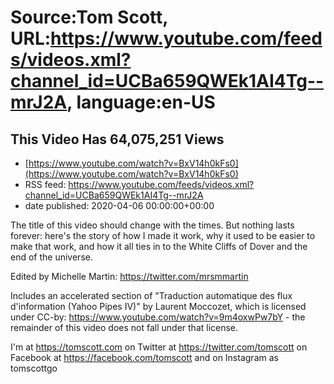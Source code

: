 # Source:Tom Scott, URL:https://www.youtube.com/feeds/videos.xml?channel_id=UCBa659QWEk1AI4Tg--mrJ2A, language:en-US

## This Video Has 64,075,251 Views
 - [https://www.youtube.com/watch?v=BxV14h0kFs0](https://www.youtube.com/watch?v=BxV14h0kFs0)
 - RSS feed: https://www.youtube.com/feeds/videos.xml?channel_id=UCBa659QWEk1AI4Tg--mrJ2A
 - date published: 2020-04-06 00:00:00+00:00

The title of this video should change with the times. But nothing lasts forever: here's the story of how I made it work, why it used to be easier to make that work, and how it all ties in to the White Cliffs of Dover and the end of the universe.

Edited by Michelle Martin: https://twitter.com/mrsmmartin

Includes an accelerated section of "Traduction automatique des flux d'information (Yahoo Pipes IV)" by Laurent Moccozet, which is licensed under CC-by: https://www.youtube.com/watch?v=9m4oxwPw7bY - the remainder of this video does not fall under that license.

I'm at https://tomscott.com
on Twitter at https://twitter.com/tomscott
on Facebook at https://facebook.com/tomscott
and on Instagram as tomscottgo

